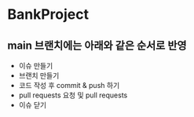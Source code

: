 # BankProject
## main 브랜치에는 아래와 같은 순서로 반영


- 이슈 만들기  
- 브랜치 만들기  
- 코드 작성 후 commit & push 하기  
- pull requests 요청 및 pull requests  
- 이슈 닫기
